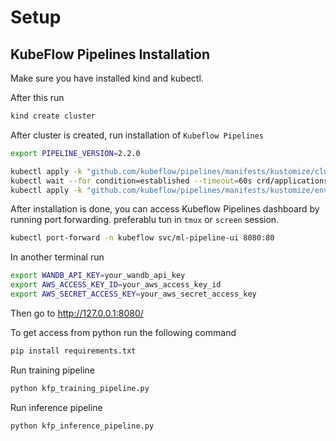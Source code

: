 # Setup
## KubeFlow Pipelines Installation
Make sure you have installed kind and kubectl.

After this run

```bash
kind create cluster 
```

After cluster is created, run installation of `Kubeflow Pipelines`

```bash
export PIPELINE_VERSION=2.2.0

kubectl apply -k "github.com/kubeflow/pipelines/manifests/kustomize/cluster-scoped-resources?ref=$PIPELINE_VERSION"
kubectl wait --for condition=established --timeout=60s crd/applications.app.k8s.io
kubectl apply -k "github.com/kubeflow/pipelines/manifests/kustomize/env/platform-agnostic?ref=$PIPELINE_VERSION"
```

After installation is done, you can access Kubeflow Pipelines dashboard by running port forwarding. preferablu tun in `tmux` or `screen` session.

```bash
kubectl port-forward -n kubeflow svc/ml-pipeline-ui 8080:80
```

In another terminal run

```bash
export WANDB_API_KEY=your_wandb_api_key
export AWS_ACCESS_KEY_ID=your_aws_access_key_id
export AWS_SECRET_ACCESS_KEY=your_aws_secret_access_key
```

Then go to http://127.0.0.1:8080/


To get access from python run the following command

```bash
pip install requirements.txt
```

Run training pipeline
```bash
python kfp_training_pipeline.py
```

Run inference pipeline
```bash
python kfp_inference_pipeline.py
```